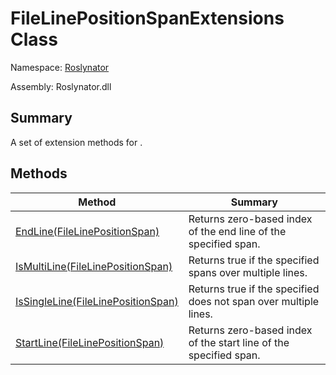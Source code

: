 # FileLinePositionSpanExtensions Class

Namespace: [Roslynator](../README.md)

Assembly: Roslynator\.dll

## Summary

A set of extension methods for \.

## Methods

| Method| Summary|
| --- | --- |
| [EndLine(FileLinePositionSpan)](EndLine/README.md) | Returns zero\-based index of the end line of the specified span\. |
| [IsMultiLine(FileLinePositionSpan)](IsMultiLine/README.md) | Returns true if the specified  spans over multiple lines\. |
| [IsSingleLine(FileLinePositionSpan)](IsSingleLine/README.md) | Returns true if the specified  does not span over multiple lines\. |
| [StartLine(FileLinePositionSpan)](StartLine/README.md) | Returns zero\-based index of the start line of the specified span\. |

